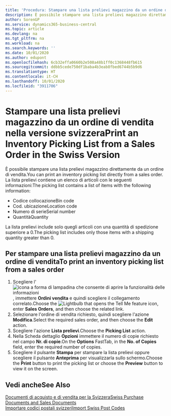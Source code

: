 ```yaml
---
title: 'Procedura: Stampare una lista prelievi magazzino da un ordine di vendita nella versione svizzera'
description: È possibile stampare una lista prelievi magazzino direttamente da un ordine di vendita.
author: SorenGP
ms.service: dynamics365-business-central
ms.topic: article
ms.devlang: na
ms.tgt_pltfrm: na
ms.workload: na
ms.search.keywords: ''
ms.date: 10/01/2020
ms.author: edupont
ms.openlocfilehash: 6cb32effa0660b2e508a48b1ff0c1368448fb615
ms.sourcegitcommit: ddbb5cede750df1baba4b3eab8fbed6744b5b9d6
ms.translationtype: HT
ms.contentlocale: it-CH
ms.lasthandoff: 10/01/2020
ms.locfileid: "3911706"
---
```

# <a name="print-an-inventory-picking-list-from-a-sales-order-in-the-swiss-version"></a><span data-ttu-id="d2de9-103">Stampare una lista prelievi magazzino da un ordine di vendita nella versione svizzera</span><span class="sxs-lookup"><span data-stu-id="d2de9-103">Print an Inventory Picking List from a Sales Order in the Swiss Version</span></span>

<span data-ttu-id="d2de9-104">È possibile stampare una lista prelievi magazzino direttamente da un ordine di vendita.</span><span class="sxs-lookup"><span data-stu-id="d2de9-104">You can print an inventory picking list directly from a sales order.</span></span> <span data-ttu-id="d2de9-105">La lista prelievi contiene un elenco di articoli con le seguenti informazioni:</span><span class="sxs-lookup"><span data-stu-id="d2de9-105">The picking list contains a list of items with the following information:</span></span>  

- <span data-ttu-id="d2de9-106">Codice collocazione</span><span class="sxs-lookup"><span data-stu-id="d2de9-106">Bin code</span></span>  
- <span data-ttu-id="d2de9-107">Cod. ubicazione</span><span class="sxs-lookup"><span data-stu-id="d2de9-107">Location code</span></span>  
- <span data-ttu-id="d2de9-108">Numero di serie</span><span class="sxs-lookup"><span data-stu-id="d2de9-108">Serial number</span></span>  
- <span data-ttu-id="d2de9-109">Quantità</span><span class="sxs-lookup"><span data-stu-id="d2de9-109">Quantity</span></span>  

<span data-ttu-id="d2de9-110">La lista prelievi include solo quegli articoli con una quantità di spedizione superiore a 0.</span><span class="sxs-lookup"><span data-stu-id="d2de9-110">The picking list includes only those items with a shipping quantity greater than 0.</span></span>  

## <a name="to-print-an-inventory-picking-list-from-a-sales-order"></a><span data-ttu-id="d2de9-111">Per stampare una lista prelievi magazzino da un ordine di vendita</span><span class="sxs-lookup"><span data-stu-id="d2de9-111">To print an inventory picking list from a sales order</span></span>  

1. <span data-ttu-id="d2de9-112">Scegliere l'![icona a forma di lampadina che consente di aprire la funzionalità delle informazioni](../../media/ui-search/search_small.png "Informazioni sull'operazione che si desidera eseguire"), immettere **Ordini vendita** e quindi scegliere il collegamento correlato.</span><span class="sxs-lookup"><span data-stu-id="d2de9-112">Choose the ![Lightbulb that opens the Tell Me feature](../../media/ui-search/search_small.png "Tell me what you want to do") icon, enter **Sales Orders**, and then choose the related link.</span></span>  
2. <span data-ttu-id="d2de9-113">Selezionare l'ordine di vendita richiesto, quindi scegliere l'azione **Modifica**.</span><span class="sxs-lookup"><span data-stu-id="d2de9-113">Select the required sales order, and then choose the **Edit** action.</span></span>  
3. <span data-ttu-id="d2de9-114">Scegliere l'azione **Lista prelievi**.</span><span class="sxs-lookup"><span data-stu-id="d2de9-114">Choose the **Picking List** action.</span></span>  
4. <span data-ttu-id="d2de9-115">Nella Scheda dettaglio **Opzioni** immettere il numero di copie richiesto nel campo **Nr. di copie**.</span><span class="sxs-lookup"><span data-stu-id="d2de9-115">On the **Options** FastTab, in the **No. of Copies** field, enter the required number of copies.</span></span>  
5. <span data-ttu-id="d2de9-116">Scegliere il pulsante **Stampa** per stampare la lista prelievi oppure scegliere il pulsante **Anteprima** per visualizzarla sullo schermo.</span><span class="sxs-lookup"><span data-stu-id="d2de9-116">Choose the **Print** button to print the picking list or choose the **Preview** button to view it on the screen.</span></span>  

## <a name="see-also"></a><span data-ttu-id="d2de9-117">Vedi anche</span><span class="sxs-lookup"><span data-stu-id="d2de9-117">See Also</span></span>

[<span data-ttu-id="d2de9-118">Documenti di acquisto e di vendita per la Svizzera</span><span class="sxs-lookup"><span data-stu-id="d2de9-118">Swiss Purchase Documents and Sales Documents</span></span>](swiss-purchase-documents-and-sales-documents.md)  
[<span data-ttu-id="d2de9-119">Importare codici postali svizzeri</span><span class="sxs-lookup"><span data-stu-id="d2de9-119">Import Swiss Post Codes</span></span>](how-to-import-swiss-post-codes.md)  
